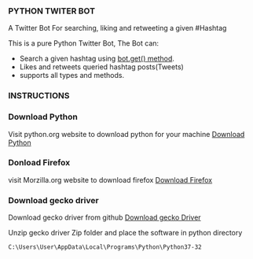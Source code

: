 ### PYTHON TWITER BOT

A Twitter Bot For searching, liking and retweeting a given #Hashtag

This is a pure Python Twitter Bot,
The Bot can:
- Search a given hashtag using [bot.get() method](bot.get('https://twitter.com/search?q'+hashtag+'&src=typd')).
- Likes and retweets queried hashtag posts(Tweets)
- supports all types and methods.

### INSTRUCTIONS

### Download Python
Visit python.org website to download python for your machine
[Download Python](https://www.python.org/downloads)


### Donload Firefox
visit Morzilla.org website to download firefox
[Download Firefox](https://www.mozilla.org/en-US/firefox/69.0/)

### Download gecko driver
Download gecko driver from github
[Download gecko Driver](https://github.com/mozilla/geckodriver/releases)

Unzip gecko driver Zip folder and place the software in python directory

`C:\Users\User\AppData\Local\Programs\Python\Python37-32`


